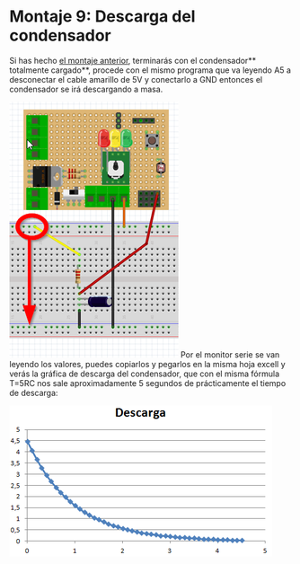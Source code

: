 
# Montaje 9: Descarga del condensador

Si has hecho [el montaje anterior](montaje_8_carga_de_un_condensador.html), terminarás con el condensador** totalmente cargado**, procede con el mismo programa que va leyendo A5 a desconectar el cable amarillo de 5V y conectarlo a GND entonces el condensador se irá descargando a masa. 

![](img/img0.8.png)
Por el monitor serie se van leyendo los valores, puedes copiarlos y pegarlos en la misma hoja excell y verás la gráfica de descarga del condensador, que con el misma fórmula T=5RC nos sale aproximadamente 5 segundos de prácticamente el tiempo de descarga:

![](img/img1.5.png)
